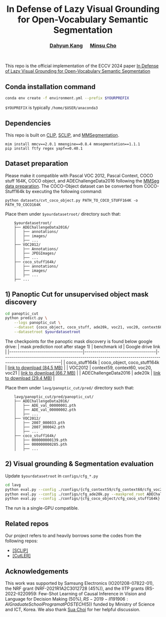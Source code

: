 <div align="center">
  <h1> In Defense of Lazy Visual Grounding for Open-Vocabulary Semantic Segmentation </h1>
</div>


<div align="center">
  <h3><a href=http://dahyun-kang.github.io>Dahyun Kang</a> &nbsp;&nbsp;&nbsp;&nbsp; <a href=http://cvlab.postech.ac.kr/~mcho/>Minsu Cho</a></h3>
</div>
<br />

This repo is the official implementation of the ECCV 2024 paper [In Defense of Lazy Visual Grounding for Open-Vocabulary Semantic Segmentation]()


## Conda installation command
```bash
conda env create -f environment.yml --prefix $YOURPREFIX
```
`$YOUPREFIX` is typically `/home/$USER/anaconda3`


## Dependencies

This repo is built on [CLIP](https://github.com/openai/CLIP), [SCLIP](https://github.com/wangf3014/SCLIP), and [MMSegmentation](https://github.com/open-mmlab/mmsegmentation). 

```
mim install mmcv==2.0.1 mmengine==0.8.4 mmsegmentation==1.1.1
pip install ftfy regex yapf==0.40.1
```


## Dataset preparation
Please make it compatible with Pascal VOC 2012, Pascal Context, COCO stuff 164K, COCO object, and ADEChallengeData2016 following the [MMSeg data preparation](https://github.com/open-mmlab/mmsegmentation/blob/main/docs/en/user_guides/2_dataset_prepare.md).
The COCO-Object dataset can be converted from COCO-Stuff164k by executing the following command:

```
python datasets/cvt_coco_object.py PATH_TO_COCO_STUFF164K -o PATH_TO_COCO164K
```

Place them under `$yourdatasetroot/` directory such that:
```
    $yourdatasetroot/
    ├── ADEChallengeData2016/
    │   ├── annotations/
    │   ├── images/
    │   ├── ...
    ├── VOC2012/
    │   ├── Annotations/
    │   ├── JPEGImages/
    │   ├── ...
    ├── coco_stuff164k/
    │   ├── annotations/
    │   ├── images/
    │   ├── ...
    ├── ...
```



## 1) Panoptic Cut for unsupervised object mask discovery
```bash
cd panoptic_cut
python predict.py \
    --logs panoptic_cut \
    --dataset {coco_object, coco_stuff, ade20k, voc21, voc20, context60, context59} \
    --datasetroot $yourdatasetroot
```

The checkpoints for the panoptic mask discovery is found below google drive:
| mask prediction root after stage 1) | benchmark id                       | Google drive link                                                                                         |
|-------------------------------------|------------------------------------|-----------------------------------------------------------------------------------------------------------|
| coco_stuff164k                      | coco_object, coco_stuff164k        | [link to download (84.5 MB)](https://drive.google.com/file/d/1iEchLAXk6F9bOks-SQ-x6NBZg90xWUQY/view?usp=share_link) |
| VOC2012                             | context59, context60, voc20, voc21 | [link to download (66.7 MB)](https://drive.google.com/file/d/1Y2smJrJX-p4i6NZ0kYe698r2HQ4kUWcM/view?usp=drive_link) |
| ADEChallengeData2016                | ade20k                             | [link to download (29.4 MB)](https://drive.google.com/file/d/17XvE9OOtyaoFqAWbJrUd41nDEbNwAB9F/view?usp=share_link) |

Place them under `lavg/panoptic_cut/pred/` directory such that:
```
    lavg/panoptic_cut/pred/panoptic_cut/
    ├── ADEChallengeData2016/
    │   ├── ADE_val_00000001.pth
    │   ├── ADE_val_00000002.pth
    │   ├── ...
    ├── VOC2012/
    │   ├── 2007_000033.pth
    │   ├── 2007_000042.pth
    │   ├── ...
    ├── coco_stuff164k/
    │   ├── 000000000139.pth
    │   ├── 000000000285.pth
    │   ├── ...
```


## 2) Visual grounding & Segmentation evaluation
Update `$yourdatasetroot` in `configs/cfg_*.py`

```bash
cd lavg
python eval.py --config ./configs/{cfg_context59/cfg_context60/cfg_voc20/cfg_voc21}.py --maskpred_root VOC2012/panoptic_cut
python eval.py --config ./configs/cfg_ade20k.py --maskpred_root ADEChallengeData2016/panoptic_cut
python eval.py --config ./configs/{cfg_coco_object/cfg_coco_stuff164k}.py --maskpred_root coco_stuff164k/panoptic_cut
```
The run is a single-GPU compatible.


## Related repos
Our project refers to and heavily borrows some the codes from the following repos:

* [[SCLIP]](https://github.com/wangf3014/SCLIP)
* [[CutLER]](https://github.com/facebookresearch/CutLER)


## Acknowledgements
This work was supported by Samsung Electronics (IO201208-07822-01), the NRF grant (NRF-2021R1A2C3012728 (45%)), and the IITP grants (RS-2022-II220959: Few-Shot Learning of Causal Inference in Vision and Language for Decision Making (50%$), RS-2019-II191906: AI Graduate School Program at POSTECH (5%$)) funded by Ministry of Science and ICT, Korea.
We also thank [Sua Choi](https://github.com/sua-choi) for her helpful discussion.
